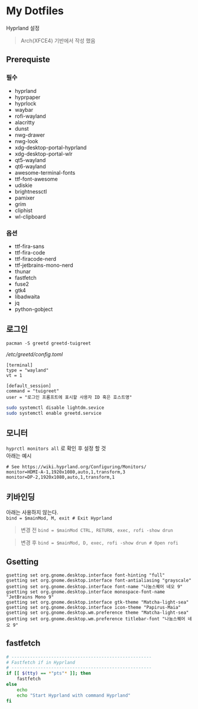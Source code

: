 # My Dotfiles

Hyprland 설정
> Arch(XFCE4) 기반에서 작성 했음 

## Prerequiste

### 필수
* hyprland
* hyprpaper
* hyprlock
* waybar
* rofi-wayland
* alacritty
* dunst
* nwg-drawer
* nwg-look
* xdg-desktop-portal-hyprland
* xdg-desktop-portal-wlr
* qt5-wayland
* qt6-wayland
* awesome-terminal-fonts
* ttf-font-awesome
* udiskie
* brightnessctl
* pamixer 
* grim
* cliphist
* wl-clipboard

### 옵션
* ttf-fira-sans 
* ttf-fira-code 
* ttf-firacode-nerd
* ttf-jetbrains-mono-nerd
* thunar
* fastfetch
* fuse2
* gtk4
* libadwaita
* jq
* python-gobject

## 로그인 

```
pacman -S greetd greetd-tuigreet
```

_/etc/greetd/config.toml_

```
[terminal]
type = "wayland"
vt = 1

[default_session]
command = "tuigreet"
user = "로그인 프롬프트에 표시할 사용자 ID 혹은 호스트명"
```

```sh
sudo systemctl disable lightdm.sevice
sudo systemctl enable greetd.service
```

## 모니터

`hyprctl monitors all` 로 확인 후 설정 할 것  
아래는 예시 
```
# See https://wiki.hyprland.org/Configuring/Monitors/
monitor=HDMI-A-1,1920x1080,auto,1,transform,3
monitor=DP-2,1920x1080,auto,1,transform,1
``` 


## 키바인딩

아래는 사용하지 않는다.  
`bind = $mainMod, M, exit # Exit Hyprland`


> 변경 전
`bind = $mainMod CTRL, RETURN, exec, rofi -show drun `

> 변경 후
`bind = $mainMod, D, exec, rofi -show drun # Open rofi`


## Gsetting

`gsetting set org.gnome.desktop.interface font-hinting "full"`  
`gsetting set org.gnome.desktop.interface font-antialiasing "grayscale"`  
`gsetting set org.gnome.desktop.interface font-name "나눔스퀘어 네오 9"`  
`gsetting set org.gnome.desktop.interface monospace-font-name "JetBrains Mono 9"`  
`gsetting set org.gnome.desktop.interface gtk-theme "Matcha-light-sea"`  
`gsetting set org.gnome.desktop.interface icon-theme "Papirus-Maia"`  
`gsetting set org.gnome.desktop.wm.preference theme "Matcha-light-sea"`  
`gsetting set org.gnome.desktop.wm.preference titlebar-font "나눔스퀘어 네오 9"`  

## fastfetch

``` sh
# -----------------------------------------------------
# Fastfetch if in Hyprland
# -----------------------------------------------------
if [[ $(tty) == *"pts"* ]]; then
    fastfetch
else
    echo
    echo "Start Hyprland with command Hyprland"
fi
```
